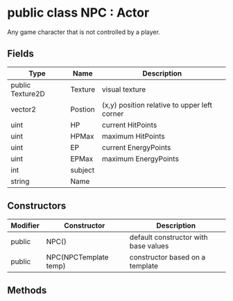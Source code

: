 # public class NPC : Actor
<!--'></!-->

Any game character that is not controlled by a player.

## Fields

| Type | Name | Description |
|---|---|---|
| public Texture2D | Texture | visual texture |
| vector2 | Postion | (x,y) position relative to upper left corner |
| uint | HP | current HitPoints |
| uint | HPMax | maximum HitPoints |
| uint | EP | current EnergyPoints |
| uint | EPMax | maximum EnergyPoints |
| int| subject| |
| string | Name | |

## Constructors

| Modifier | Constructor | Description |
|---|---|---|
|public|NPC()| default constructor with base values|
|public| NPC(NPCTemplate temp)| constructor based on a template| 

## Methods

